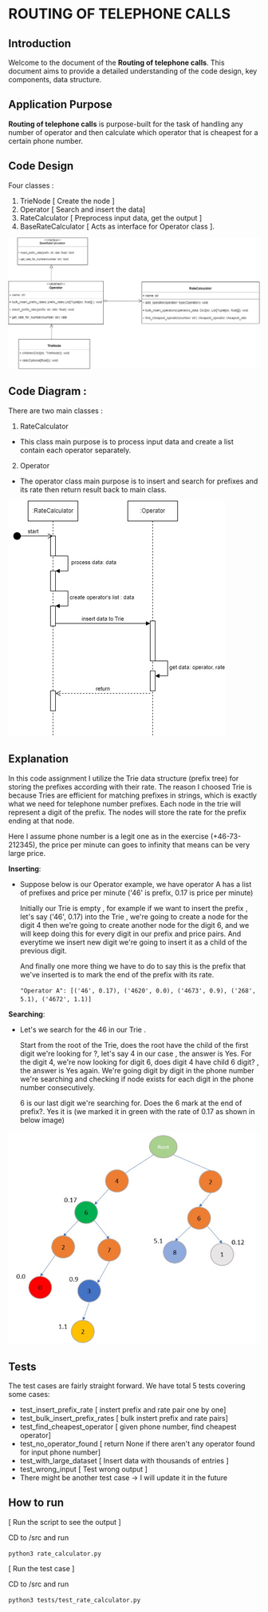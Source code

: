 ROUTING OF TELEPHONE CALLS
==============================================

Introduction
------------
Welcome to the document of the **Routing of telephone calls**. This document aims to provide a detailed understanding of the code design, key components, data structure. 

Application Purpose
--------------------
**Routing of telephone calls**  is purpose-built for the task of handling any number of operator and then calculate which operator that is cheapest for a certain phone number.

Code Design
--------------------

Four classes : 
1. TrieNode [ Create the node ]
2. Operator [ Search and insert the data]
3. RateCalculator [ Preprocess input data, get the output ]
4. BaseRateCalculator [ Acts as interface for Operator class ].

![alt text](docs/visualize_images/RateCalculator.jpg "Trie Node Visualize")


Code Diagram :
--------------------

There are two main classes :

1. RateCalculator 
* This class main purpose is to process input data and create a list contain each operator separately.
2. Operator
* The operator class main purpose is to insert and search for prefixes and its rate then return result back to main class.


![alt text](docs/visualize_images/RateCalculator-Diagram.jpg "Trie Node Visualize")

Explanation
--------------------
In this code assignment I utilize the Trie data structure (prefix tree) for storing the prefixes according with their rate. The reason I choosed Trie is because Tries are efficient for matching prefixes in strings, which is exactly what we need for telephone number prefixes. Each node in the trie will represent a digit of the prefix. The nodes will store the rate for the prefix ending at that node.

Here I assume phone number is a legit one as in the exercise (+46-73-212345), the price per minute can goes to infinity that means can be very large price. 

**Inserting**:

* Suppose below is our Operator example, we have operator A has a list of prefixes and price per minute ('46' is prefix, 0.17 is price per minute)

    Initially our Trie is empty , for example if we want to insert the prefix , let's say ('46', 0.17) into the Trie , we're going to create a node for the digit 4 then we're going to create another node for the digit 6, and we will keep doing this for every digit in our prefix and price pairs. And everytime we insert new digit we're going to insert it as a child of the previous digit.

    And finally one more thing we have to do to say this is the prefix that we've inserted is to mark the end of the prefix with its rate.

    `"Operator A": [('46', 0.17), ('4620', 0.0), ('4673', 0.9), ('268', 5.1), ('4672', 1.1)]`

**Searching**:

* Let's we search for the 46 in our Trie .

    Start from the root of the Trie, does the root have the child of the first digit we're looking for ?, let's say 4 in our case , the answer is Yes. For the digit 4, we're now looking for digit 6, does digit 4 have child 6 digit? , the answer is Yes again. We're going digit by digit in the phone number we're searching and checking if node exists for each digit in the phone number consecutively.

    6 is our last digit we're searching for. Does the 6 mark at the end of prefix?. Yes it is (we marked it in green with the rate of 0.17 as shown in below image)

![alt text](docs/visualize_images/trienode_visualize.jpg "Trie Node Visualize")


Tests
--------------------
The test cases are fairly straight forward. We have total 5 tests covering some cases:

* test_insert_prefix_rate [ instert prefix and rate pair one by one]
* test_bulk_insert_prefix_rates [ bulk instert prefix and rate pairs]
* test_find_cheapest_operator [ given phone number, find cheapest operator]
* test_no_operator_found [ return None if there aren't any operator found for input phone number]
* test_with_large_dataset [ Insert data with thousands of entries ]
* test_wrong_input [ Test wrong output ]
* There might be another test case -> I will update it in the future


How to run
--------------------
[ Run the script to see the output ]

CD to /src and run

`python3 rate_calculator.py`

[ Run the test case ]

CD to /src and run

`python3 tests/test_rate_calculator.py`



